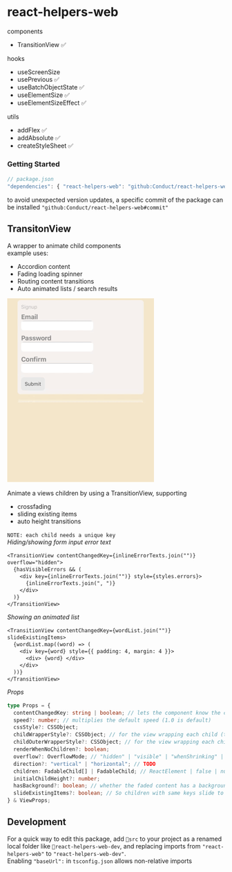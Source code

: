 # react-helpers-web

components

- TransitionView ✅

hooks

- useScreenSize
- usePrevious ✅
- useBatchObjectState ✅
- useElementSize ✅
- useElementSizeEffect ✅

utils

- addFlex ✅
- addAbsolute ✅
- createStyleSheet ✅

### Getting Started

```ts
// package.json
"dependencies": { "react-helpers-web": "github:Conduct/react-helpers-web" }
```
to avoid unexpected version updates, a specific commit of the package can be installed
`"github:Conduct/react-helpers-web#commit"`

## TransitonView

A wrapper to animate child components  
example uses:

- Accordion content
- Fading loading spinner
- Routing content transitions
- Auto animated lists / search results

![Example](TransitionViewExample.gif)

Animate a views children by using a TransitionView, supporting

- crossfading
- sliding existing items
- auto height transitions

`NOTE: each child needs a unique key`  
_Hiding/showing form input error text_

```tsx
<TransitionView contentChangedKey={inlineErrorTexts.join("")} overflow="hidden">
  {hasVisibleErrors && (
    <div key={inlineErrorTexts.join("")} style={styles.errors}>
      {inlineErrorTexts.join(", ")}
    </div>
  )}
</TransitionView>
```

_Showing an animated list_

```tsx
<TransitionView contentChangedKey={wordList.join("")} slideExistingItems>
  {wordList.map((word) => (
    <div key={word} style={{ padding: 4, margin: 4 }}>
      <div> {word} </div>
    </div>
  ))}
</TransitionView>
```

_Props_

```ts
type Props = {
  contentChangedKey: string | boolean; // lets the component know the content has changed
  speed?: number; // multiplies the default speed (1.0 is default)
  cssStyle?: CSSObject;
  childWrapperStyle?: CSSObject; // for the view wrapping each child (to measure height)
  childOuterWrapperStyle?: CSSObject; // for the view wrapping each child wrapper (to set y position)
  renderWhenNoChildren?: boolean;
  overflow?: OverflowMode; // "hidden" | "visible" | "whenShrinking" | "whenGrowing"
  direction?: "vertical" | "horizontal"; // TODO
  children: FadableChild[] | FadableChild; // ReactElement | false | null | undefined
  initialChildHeight?: number;
  hasBackground?: boolean; // whether the faded content has a background, enabling this stops a flash of 0.5 opacity when fading between two items
  slideExistingItems?: boolean; // So children with same keys slide to new positions instead of fading out and in
} & ViewProps;
```

## Development

For a quick way to edit this package, add `📂src` to your project as a renamed local folder like `📂react-helpers-web-dev`, and replacing imports from `"react-helpers-web"` to `"react-helpers-web-dev"`.  
Enabling `"baseUrl":` in `tsconfig.json` allows non-relative imports
